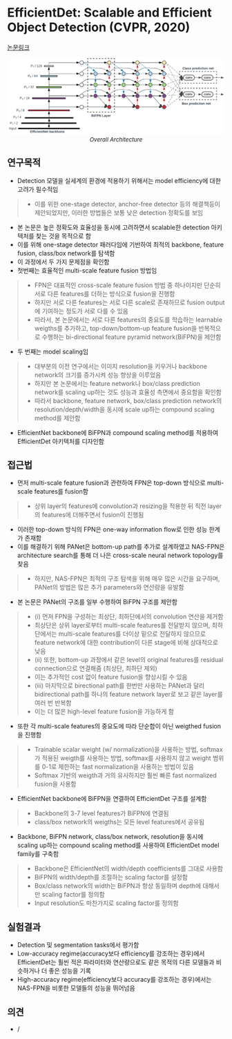 # EfficientDet: Scalable and Efficient Object Detection (CVPR, 2020)

[논문링크](https://openaccess.thecvf.com/content_CVPR_2020/html/Tan_EfficientDet_Scalable_and_Efficient_Object_Detection_CVPR_2020_paper.html)

<p align="center">
    <img width="800" alt='fig1' src="./img/02_51_01.png?raw=true"></br>
    <em><font size=2>Overall Architecture</font></em>
</p>

## 연구목적
- Detection 모델을 실세계의 환경에 적용하기 위해서는 model efficiency에 대한 고려가 필수적임
> - 이를 위한 one-stage detector, anchor-free detector 등의 해결책등이 제안되었지만, 이러한 방법들은 보통 낮은 detection 정확도를 보임
- 본 논문은 높은 정확도와 효율성을 동시에 고려하면서 scalable한 detection 아키텍처를 찾는 것을 목적으로 함
- 이를 위해 one-stage detector 패러다임에 기반하여 최적의 backbone, feature fusion, class/box network를 탐색함
- 이 과정에서 두 가지 문제점을 확인함
- 첫번째는 효율적인 multi-scale feature fusion 방법임
> - FPN은 대표적인 cross-scale feature fusion 방법 중 하나이지만 단순히 서로 다른 features를 더하는 방식으로 fusion을 진행함
> - 하지만 서로 다른 features는 서로 다른 scale로 존재하므로 fusion output에 기여하는 정도가 서로 다를 수 있음
> - 따라서, 본 논문에서는 서로 다른 features의 중요도를 학습하는 learnable weigths를 추가하고, top-down/bottom-up feature fusion을 반복적으로 수행하는 bi-directional feature pyramid network(BiFPN)을 제안함
- 두 번째는 model scaling임
> - 대부분의 이전 연구에서는 이미지 resolution을 키우거나 backbone network의 크기를 증가시켜 성능 향상을 이루었음
> - 하지만 본 논문에서는 feature network나 box/class prediction network를 scaling up하는 것도 성능과 효율성 측면에서 중요함을 확인함
> - 따라서 backbone, feature network, box/class prediction network의 resolution/depth/width을 동시에 scale up하는 compound scaling method를 제안함
- EfficientNet backbone에 BiFPN과 compound scaling method를 적용하여 EfficientDet 아키텍처를 디자인함

## 접근법
- 먼저 multi-scale feature fusion과 관련하여 FPN은 top-down 방식으로 multi-scale features를 fusion함
> - 상위 layer의 features에 convolution과 resizing을 적용한 뒤 직전 layer의 features에 더해주면서 fusion이 진행됨
- 이러한 top-down 방식의 FPN은 one-way information flow로 인한 성능 한계가 존재함
- 이를 해결하기 위해 PANet은 bottom-up path를 추가로 설계하였고 NAS-FPN은 architecture search를 통해 더 나은 cross-scale neural network topology를 찾음
> - 하지만, NAS-FPN은 최적의 구조 탐색을 위해 매우 많은 시간을 요구하며, PANet의 방법은 많은 추가 parameters와 연산량을 유발함
- 본 논문은 PANet의 구조를 일부 수행하여 BiFPN 구조를 제안함
> - (i) 먼저 FPN을 구성하는 최상단, 최하단에서의 convolution 연산을 제거함
> - 최상단은 상위 layer로부터 multi-scale features를 전달받지 않으며, 최하단에서는 multi-scale features를 더이상 밑으로 전달하지 않으므로 feature network에 대한 contribution이 다른 stage에 비해 상대적으로 낮음
> - (ii) 또한, bottom-up 과정에서 같은 level의 original features를 residual connection으로 연결해줌 (최상단, 최하단 제외)
> - 이는 추가적인 cost 없이 feature fusion을 향상시킬 수 있음
> - (iii) 마지막으로 birectional path를 한번만 사용하는 PANet과 달리 bidirectional path를 하나의 feature network layer로 보고 같은 layer를 여러 번 반복함
> - 이는 더 많은 high-level feature fusion을 가능하게 함
- 또한 각 multi-scale features의 중요도에 따라 단순합이 아닌 weigthed fusion을 진행함
> - Trainable scalar weight (w/ normalization)을 사용하는 방법, softmax가 적용된 weigth를 사용하는 방법, softmax를 사용하지 않고 weight 범위를 0-1로 제한하는 fast normalization을 사용하는 방법이 있음
> - Softmax 기반의 weigth과 거의 유사하지만 훨씬 빠른 fast normalized fusion을 사용함
- EfficientNet backbone에 BiFPN을 연결하여 EfficientDet 구조를 설계함
> - Backbone의 3-7 level features가 BiFPN에 연결됨
> - class/box network의 weigths는 모든 level features에서 공유됨
- Backbone, BiFPN network, class/box network, resolution을 동시에 scaling up하는 compound scaling method를 사용하여 EfficientDet model family를 구축함
> - Backbone은 EfficientNet의 width/depth coefficients를 그대로 사용함
> - BiFPN의 width/depth를 조절하는 scaling factor를 설정함
> - Box/class network의 width는 BiFPN과 항상 동일하며 depth에 대해서만 scaling factor를 정의함
> - Input resolution도 마찬가지로 scaling factor를 정의함

## 실험결과
- Detection 및 segmentation tasks에서 평가함
- Low-accuracy regime(accuracy보다 efficiency를 강조하는 경우)에서 EfficientDet는 훨씬 적은 파라미터와 연산량으로도 같은 목적의 다른 모델들과 비슷하거나 더 좋은 성능을 기록
- High-accuracy regime(efficiency보다 accuracy를 강조하는 경우)에서는 NAS-FPN을 비롯한 모델들의 성능을 뛰어넘음

## 의견
- / 
